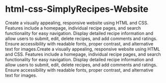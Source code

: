 # html-css-SimplyRecipes-Website 
Create a visually appealing, responsive website using HTML and CSS. Features include a homepage, individual recipe pages, and search functionality for easy navigation. Display detailed recipe information and allow users to submit, edit, delete recipes, and add comments and ratings. Ensure accessibility with readable fonts, proper contrast, and alternative text for images.Create a visually appealing, responsive website using HTML and CSS. Features include a homepage, individual recipe pages, and search functionality for easy navigation. Display detailed recipe information and allow users to submit, edit, delete recipes, and add comments and ratings. Ensure accessibility with readable fonts, proper contrast, and alternative text for images.
